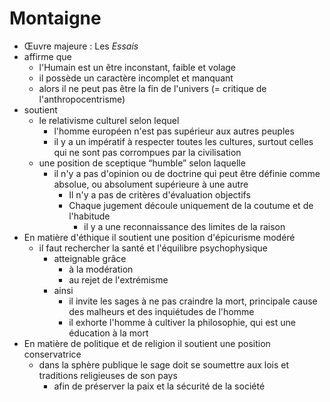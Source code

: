 # Montaigne

- Œuvre majeure : Les _Essais_
- affirme que
  - l'Humain est un être inconstant, faible et volage
  - il possède un caractère incomplet et manquant
  - alors il ne peut pas être la fin de l'univers (= critique de l'anthropocentrisme)
- soutient
  - le relativisme culturel selon lequel
    - l'homme européen n'est pas supérieur aux autres peuples
    - il y a un impératif à respecter toutes les cultures, surtout celles qui ne sont pas corrompues par la civilisation
  - une position de sceptique “humble” selon laquelle
    - il n'y a pas d'opinion ou de doctrine qui peut être définie comme absolue, ou absolument supérieure à une autre
      - Il n'y a pas de critères d'évaluation objectifs
      - Chaque jugement découle uniquement de la coutume et de l'habitude
        - il y a une reconnaissance des limites de la raison
- En matière d'éthique il soutient une position d'épicurisme modéré
  - il faut rechercher la santé et l'équilibre psychophysique
    - atteignable grâce
      - à la modération
      - au rejet de l'extrémisme
    - ainsi
      - il invite les sages à ne pas craindre la mort, principale cause des malheurs et des inquiétudes de l'homme
      - il exhorte l'homme à cultiver la philosophie, qui est une éducation à la mort
- En matière de politique et de religion il soutient une position conservatrice
  - dans la sphère publique le sage doit se soumettre aux lois et traditions religieuses de son pays
    - afin de préserver la paix et la sécurité de la société
